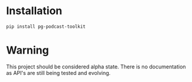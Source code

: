 # Installation

```bash
pip install pg-podcast-toolkit
```

# Warning

This project should be considered alpha state.  There is no documentation as API's are still being tested and evolving.

